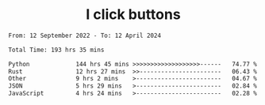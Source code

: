 <h1 align="center">
I click buttons
</h1>

<!--START_SECTION:waka-->

```txt
From: 12 September 2022 - To: 12 April 2024

Total Time: 193 hrs 35 mins

Python             144 hrs 45 mins >>>>>>>>>>>>>>>>>>>------   74.77 %
Rust               12 hrs 27 mins  >>-----------------------   06.43 %
Other              9 hrs 2 mins    >------------------------   04.67 %
JSON               5 hrs 29 mins   >------------------------   02.84 %
JavaScript         4 hrs 24 mins   >------------------------   02.28 %
```

<!--END_SECTION:waka-->
